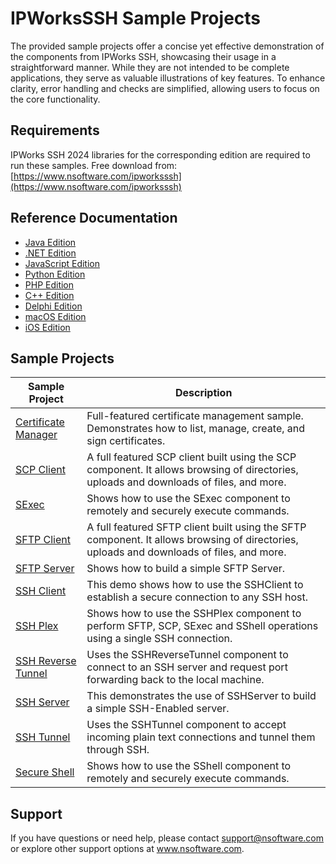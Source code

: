 # IPWorksSSH Sample Projects
The provided sample projects offer a concise yet effective demonstration of the components from IPWorks SSH, showcasing their usage in a straightforward manner. While they are not intended to be complete applications, they serve as valuable illustrations of key features. To enhance clarity, error handling and checks are simplified, allowing users to focus on the core functionality.

## Requirements
IPWorks SSH 2024 libraries for the corresponding edition are required to run these samples.  Free download from: [https://www.nsoftware.com/ipworksssh](https://www.nsoftware.com/ipworksssh)

## Reference Documentation
* [Java Edition](https://cdn.nsoftware.com/help/IHJ/java/)
* [.NET Edition](https://cdn.nsoftware.com/help/IHJ/cs/)
* [JavaScript Edition](https://cdn.nsoftware.com/help/IHJ/js/)
* [Python Edition](https://cdn.nsoftware.com/help/IHJ/py/)
* [PHP Edition](https://cdn.nsoftware.com/help/IHJ/php/)
* [C++ Edition](https://cdn.nsoftware.com/help/IHJ/cpp/)
* [Delphi Edition](https://cdn.nsoftware.com/help/IHJ/dlp/)
* [macOS Edition](https://cdn.nsoftware.com/help/IHJ/mac/)
* [iOS Edition](https://cdn.nsoftware.com/help/IHJ/mac/)

## Sample Projects
| Sample Project | Description |
| --- | --- |
| [Certificate Manager](./IPWorks%20SSH%20Samples/Certificate%20Manager) | Full-featured certificate management sample.  Demonstrates how to list, manage, create, and sign certificates. |
| [SCP Client](./IPWorks%20SSH%20Samples/SCP%20Client) | A full featured SCP client built using the SCP component.  It allows browsing of directories, uploads and downloads of files, and more. |
| [SExec](./IPWorks%20SSH%20Samples/SExec) | Shows how to use the SExec component to remotely and securely execute commands. |
| [SFTP Client](./IPWorks%20SSH%20Samples/SFTP%20Client) | A full featured SFTP client built using the SFTP component.  It allows browsing of directories, uploads and downloads of files, and more. |
| [SFTP Server](./IPWorks%20SSH%20Samples/SFTP%20Server) | Shows how to build a simple SFTP Server. |
| [SSH Client](./IPWorks%20SSH%20Samples/SSH%20Client) | This demo shows how to use the SSHClient to establish a secure connection to any SSH host. |
| [SSH Plex](./IPWorks%20SSH%20Samples/SSH%20Plex) | Shows how to use the SSHPlex component to perform SFTP, SCP, SExec and SShell operations using a single SSH connection. |
| [SSH Reverse Tunnel](./IPWorks%20SSH%20Samples/SSH%20Reverse%20Tunnel) | Uses the SSHReverseTunnel component to connect to an SSH server and request port forwarding back to the local machine. |
| [SSH Server](./IPWorks%20SSH%20Samples/SSH%20Server) | This demonstrates the use of SSHServer to build a simple SSH-Enabled server. |
| [SSH Tunnel](./IPWorks%20SSH%20Samples/SSH%20Tunnel) | Uses the SSHTunnel component to accept incoming plain text connections and tunnel them through SSH. |
| [Secure Shell](./IPWorks%20SSH%20Samples/Secure%20Shell) | Shows how to use the SShell component to remotely and securely execute commands. |

## Support
If you have questions or need help, please contact support@nsoftware.com or explore other support options 
at www.nsoftware.com.
